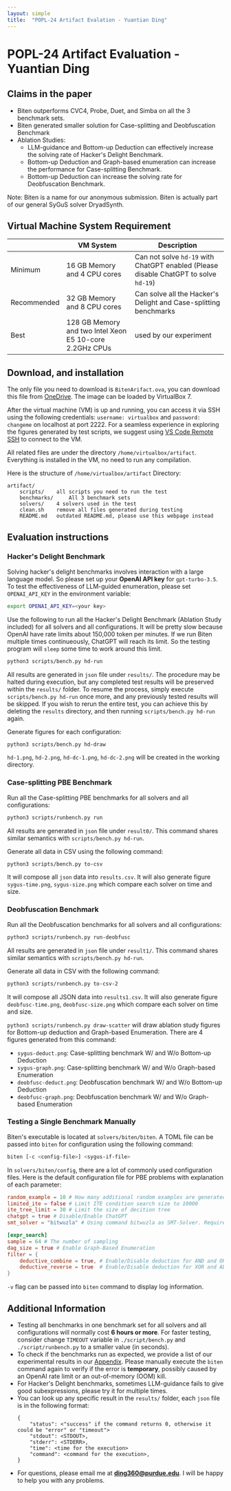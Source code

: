 ```yaml
---
layout: simple
title:  "POPL-24 Artifact Evalation - Yuantian Ding"
---
```


# POPL-24 Artifact Evaluation - Yuantian Ding

## Claims in the paper

* Biten outperforms CVC4, Probe, Duet, and Simba on all the 3 benchmark sets.
* Biten generated smaller solution for Case-splitting and Deobfuscation Benchmark
* Ablation Studies:
    * LLM-guidance and Bottom-up Deduction can effectively increase the solving rate of Hacker's Delight Benchmark.
    * Bottom-up Deduction and Graph-based enumeration can increase the performance for Case-splitting Benchmark.
    * Bottom-up Deduction can increase the solving rate for Deobfuscation Benchmark.

Note: Biten is a name for our anonymous submission. Biten is actually part of our general SyGuS solver DryadSynth.

## Virtual Machine System Requirement

|             | VM System                                               | Description                                                                          |
|-------------|---------------------------------------------------------|--------------------------------------------------------------------------------------|
| Minimum     | 16 GB Memory and 4 CPU cores                            | Can not solve `hd-19` with ChatGPT enabled (Please disable ChatGPT to solve `hd-19`) |
| Recommended | 32 GB Memory and 8 CPU cores                            | Can solve all the Hacker's Delight and Case-splitting benchmarks                     |
| Best        | 128 GB Memory and two Intel Xeon E5 10-core 2.2GHz CPUs | used by our experiment                                                               |

## Download, and installation

The only file you need to download is `BitenArifact.ova`, you can download this file from [OneDrive](https://purdue0-my.sharepoint.com/:u:/g/personal/ding360_purdue_edu/EecoKUrGTcpFjC-kF7L7lMYByu-vEaNSzMs60a7z0EIcYQ?e=VKO9QL). The image can be loaded by VirtualBox 7.

After the virtual machine (VM) is up and running, you can access it via SSH using the following credentials: `username: virtualbox` and `password: changeme` on localhost at port 2222. For a seamless experience in exploring the figures generated by test scripts, we suggest using [VS Code Remote SSH](https://code.visualstudio.com/docs/remote/ssh) to connect to the VM.

All related files are under the directory `/home/virtualbox/artifact`. Everything is installed in the VM, no need to run any compilation.

Here is the structure of `/home/virtualbox/artifact` Directory:

```
artifact/
    scripts/    all scripts you need to run the test
    benchmarks/     All 3 benchmark sets
    solvers/    4 solvers used in the test
    clean.sh    remove all files generated during testing 
    README.md   outdated README.md, please use this webpage instead
```

## Evaluation instructions

### Hacker's Delight Benchmark

Solving hacker's delight benchmarks involves interaction with a large language model. So please set up your **OpenAI API key** for `gpt-turbo-3.5`. To test the effectiveness of LLM-guided enumeration, please set `OPENAI_API_KEY` in the environment variable:

```bash
export OPENAI_API_KEY=<your key>
```

Use the following to run all the Hacker's Delight Benchmark (Ablation Study included) for all solvers and all configurations. It will be pretty slow because OpenAI have rate limits about 150,000 token per minutes. If we run Biten multiple times continueously, ChatGPT will reach its limit. So the testing program will `sleep` some time to work around this limit.

```bash
python3 scripts/bench.py hd-run
```

All results are generated in `json` file under `results/`. The procedure may be halted during execution, but any completed test results will be preserved within the `results/` folder. To resume the process, simply execute `scripts/bench.py hd-run` once more, and any previously tested results will be skipped. If you wish to rerun the entire test, you can achieve this by deleting the `results` directory, and then running `scripts/bench.py hd-run` again.

Generate figures for each configuration:

```bash
python3 scripts/bench.py hd-draw
```

`hd-1.png`, `hd-2.png`, `hd-dc-1.png`, `hd-dc-2.png` will be created in the working directory.

### Case-splitting PBE Benchmark


Run all the Case-splitting PBE benchmarks for all solvers and all configurations:

```bash
python3 scripts/runbench.py run
```

All results are generated in `json` file under `result0/`. This command shares similar semantics with `scripts/bench.py hd-run`.

Generate all data in CSV using the following command:

```bash
python3 scripts/bench.py to-csv
```

It will compose all `json` data into `results.csv`. It will also generate figure `sygus-time.png`, `sygus-size.png` which compare each solver on time and size.

### Deobfuscation Benchmark

Run all the Deobfuscation benchmarks for all solvers and all configurations:

```bash
python3 scripts/runbench.py run-deobfusc
```

All results are generated in `json` file under `result1/`. This command shares similar semantics with `scripts/bench.py hd-run`. 

Generate all data in CSV with the following command:

```bash
python3 scripts/runbench.py to-csv-2
```

It will compose all JSON data into `results1.csv`. It will also generate figure `deobfusc-time.png`, `deobfusc-size.png` which compare each solver on time and size.


`python3 scripts/runbench.py draw-scatter` will draw ablation study figures for Bottom-up deduction and Graph-based Enumeration. There are 4 figures generated from this command:

* `sygus-deduct.png`: Case-splitting benchmark W/ and W/o Bottom-up Deduction
* `sygus-graph.png`: Case-splitting benchmark W/ and W/o Graph-based Enumeration
* `deobfusc-deduct.png`: Deobfuscation benchmark W/ and W/o Bottom-up Deduction
* `deobfusc-graph.png`: Deobfuscation benchmark W/ and W/o Graph-based Enumeration

### Testing a Single Benchmark Manually

Biten's executable is located at `solvers/biten/biten`. A TOML file can be passed into `biten` for configuration using the following command:

```bash
biten [-c <config-file>] <sygus-if-file>
```

In `solvers/biten/config`, there are a lot of commonly used configuration files. Here is the default configuration file for PBE problems with explanation of each parameter:

```toml
random_example = 10 # How many additional random examples are generated from reference implementation 
limited_ite = false # Limit ITE condition search size to 10000 
ite_tree_limit = 30 # Limit the size of decition tree
chatgpt = true # Disable/Enable ChatGPT
smt_solver = "bitwuzla" # Using command bitwuzla as SMT-Solver. Require `bitwuzla` command installed

[expr_search]
sample = 64 # The number of sampling
dag_size = true # Enable Graph-Based Enumeration
filter = {
    deductive_combine = true, # Enable/Disable deduction for AND and OR
    deductive_reverse = true  # Enable/Disable deduction for XOR and ADD
} 
```

`-v` flag can be passed into `biten` command to display log information.


## Additional Information

* Testing all benchmarks in one benchmark set for all solvers and all configurations will normally cost **6 hours or more**. For faster testing, consider change `TIMEOUT` variable in `./script/bench.py` and `./script/runbench.py` to a smaller value (in seconds).
* To check if the benchmarks run as expected, we provide a list of our experimental results in our [Appendix](https://dnailz.github.io/assets/appendix.pdf). Please manually execute the `biten` command again to verify if the error is **temporary**, possibly caused by an OpenAI rate limit or an out-of-memory (OOM) kill.
* For Hacker's Delight benchmarks, sometimes LLM-guidance fails to give good subexpressions, please try it for multiple times.
* You can look up any specific result in the `results/` folder, each `json` file is in the following format:
    ```
    {
        "status": <"success" if the command returns 0, otherwise it could be "error" or "timeout">
        "stdout": <STDOUT>,
        "stderr": <STDERR>,
        "time": <time for the execution>
        "command": <command for the execution>,
    }
    ```
* For questions, please email me at **ding360@purdue.edu**. I will be happy to help you with any problems.